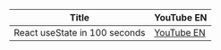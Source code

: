 | Title                         | YouTube EN                                 |
| ----------------------------- | ------------------------------------------ |
| React useState in 100 seconds | [YouTube EN](https://youtu.be/wGPBcSxu_-0) |
